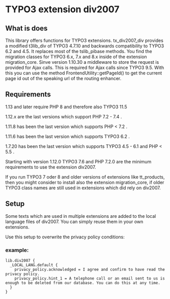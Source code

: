 # TYPO3 extension div2007

## What is does

This library offers functions for TYPO3 extensions. tx_div2007_div provides a modified t3lib_div of TYPO3 4.7.10 and backwards compatibility to TYPO3 6.2 and 4.5. It replaces most of the tslib_pibase methods.
You find the migration classes for TYPO3 6.x, 7.x and 8.x inside of the extension migration_core.
Sinve version 1.10.30 a middleware to store the request is provided for Ajax calls. This is required for Ajax calls since TYPO3 9.5. With this you can use the method FrontendUtility::getPageId() to get the current page id out of the speaking url of the routing enhancer.

## Requirements

1.13 and later require PHP 8 and therefore also TYPO3 11.5 

1.12.x are the last versions which support PHP 7.2 - 7.4 .

1.11.8 has been the last version which supports PHP < 7.2 .

1.11.6 has been the last version which supports TYPO3 6.2 .

1.7.20 has been the last version which supports TYPO3 4.5 - 6.1 and PHP < 5.5 .

Starting with version 1.12.0 TYPO3 7.6 and PHP 7.2.0 are the minimum requirements to use the extension div2007.

If you run TYPO3 7 oder 8 and older versions of extensions like tt_products, then you might consider to install also the extension migration_core, if older TYPO3 class names are still used in extensions which did rely on div2007.

## Setup

Some texts which are used in multiple extensions are added to the local language files of div2007. You can simply reuse them in your own extensions.

Use this setup to overwrite the privacy policy conditions:

### example:

```
lib.div2007 {
  _LOCAL_LANG.default {
    privacy_policy.acknowledged = I agree and confirm to have read the privacy policy.
    privacy_policy.hint_1 = A telephone call or an email sent to us is enough to be deleted from our database. You can do this at any time.
  }
}
```

